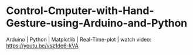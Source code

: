 # Control-Cmputer-with-Hand-Gesture-using-Arduino-and-Python
Arduino | Python | Matplotlib | Real-Time-plot | watch video: https://youtu.be/vsz1de6-kVA
